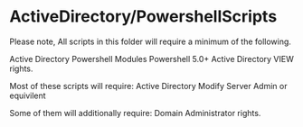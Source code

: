 # ActiveDirectory/PowershellScripts
Please note,
All scripts in this folder will require a minimum of the following.

Active Directory Powershell Modules
Powershell 5.0+
Active Directory VIEW rights.

Most of these scripts will require:
Active Directory Modify
Server Admin or equivilent

Some of them will additionally require:
Domain Administrator rights.
